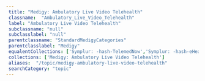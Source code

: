 ```yaml
--- 
 title: "Medigy: Ambulatory Live Video Telehealth" 
 classname:  "Ambulatory_Live_Video_Telehealth" 
 label: "Ambulatory Live Video Telehealth" 
 subclassname: "null" 
 subclasslabel: "null" 
 parentclassname: "StandardMedigyCategories" 
 parentclasslabel: "Medigy" 
 equalentCollections: ['Symplur: -hash-TelemedNow','Symplur: -hash-eHealth','Medigy: Specialty Live Video Telehealth','Centers for Medicare & Medicaid Services (CMS): eHealth','Healthcare IT Today: Telemedicine & Remote Monitoring','Symplur: -hash-TelehealthForward','Symplur: -hash-telehealth','Healthcare IT News: Telehealth','Healthcare IT News: Telepsychiatry','Healthcare IT News: Telemedicine','KLAS: Telehealth','Medigy: Telemedicine','Symplur: -hash-telehealthtech13','Symplur: -hash-telemedicine','Medigy: Health System Live Video Telehealth','Frost & Sullivan: TeleHealth','Symplur: -hash-PexipTelehealth','Symplur: -hash-VirtualHealth'] 
 collections: ['Medigy: Ambulatory Live Video Telehealth']
 aliases:  "/topic/medigy-ambulatory-live-video-telehealth"  
 searchCategory: "topic" 
---
```

